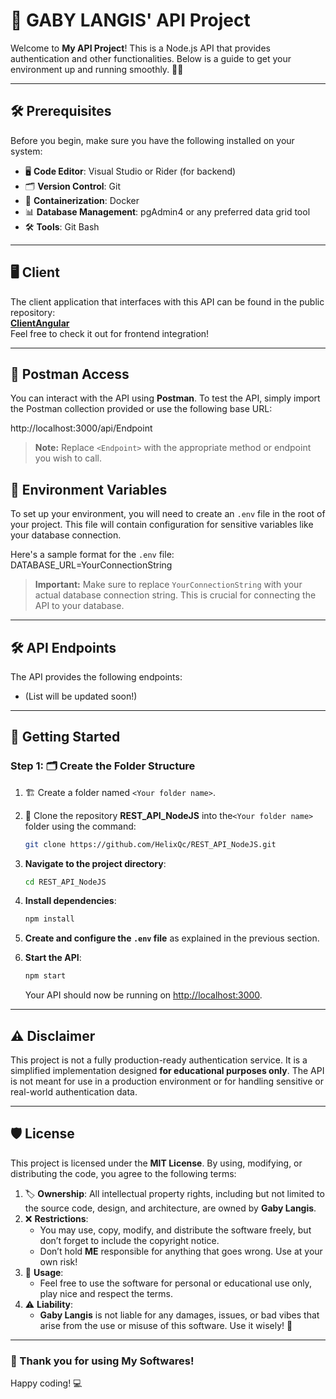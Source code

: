 # 🌟 **GABY LANGIS' API Project**

Welcome to **My API Project**! This is a Node.js API that provides authentication and other functionalities. Below is a guide to get your environment up and running smoothly. 🚀✨

---
## 🛠️ **Prerequisites**

Before you begin, make sure you have the following installed on your system:

- 🖥️ **Code Editor**: Visual Studio or Rider (for backend)  
- 🗂️ **Version Control**: Git  
- 🐳 **Containerization**: Docker  
- 📊 **Database Management**: pgAdmin4 or any preferred data grid tool  
- 🛠️ **Tools**: Git Bash

---
## 🖥️ **Client**

The client application that interfaces with this API can be found in the public repository:  
[**ClientAngular**](https://github.com/HelixQc/ClientAngular)  
Feel free to check it out for frontend integration!

---

## 🔑 **Postman Access**

You can interact with the API using **Postman**. To test the API, simply import the Postman collection provided or use the following base URL:

http://localhost:3000/api/Endpoint

> **Note:** Replace `<Endpoint>` with the appropriate method or endpoint you wish to call.



## 🌱 **Environment Variables**

To set up your environment, you will need to create an `.env` file in the root of your project. This file will contain configuration for sensitive variables like your database connection. 

Here's a sample format for the `.env` file: DATABASE_URL=YourConnectionString
> **Important:** Make sure to replace `YourConnectionString` with your actual database connection string. This is crucial for connecting the API to your database.

---

## 🛠️ **API Endpoints**

The API provides the following  endpoints:

- (List will be updated soon!)

---
## 🚀 **Getting Started**
### **Step 1: 🗂️ Create the Folder Structure**

1. 🏗️ Create a folder named `<Your folder name>`.    
2. 🔄 Clone the repository **REST_API_NodeJS** into the`<Your folder name>` folder using the command:

    ```sh
    git clone https://github.com/HelixQc/REST_API_NodeJS.git
    ```


3. **Navigate to the project directory**:

    ```sh
    cd REST_API_NodeJS
    ```

4. **Install dependencies**:

    ```sh
    npm install
    ```

5. **Create and configure the `.env` file** as explained in the previous section.

6. **Start the API**:

    ```sh
    npm start
    ```

   Your API should now be running on [http://localhost:3000](http://localhost:3000).

---

## ⚠️ **Disclaimer**

This project is not a fully production-ready authentication service. It is a simplified implementation designed **for educational purposes only**. The API is not meant for use in a production environment or for handling sensitive or real-world authentication data.

---
## 🛡️ License

This project is licensed under the **MIT License**. By using, modifying, or distributing the code, you agree to the following terms:

1. 🏷️ **Ownership**: All intellectual property rights, including but not limited to the source code, design, and architecture, are owned by **Gaby Langis**.  
2. ❌ **Restrictions**:  
   - You may use, copy, modify, and distribute the software freely, but don’t forget to include the copyright notice.  
   - Don’t hold **ME** responsible for anything that goes wrong. Use at your own risk!  
3. 🔐 **Usage**:  
   - Feel free to use the software for personal or educational use only, play nice and respect the terms.  
4. ⚠️ **Liability**:  
   - **Gaby Langis** is not liable for any damages, issues, or bad vibes that arise from the use or misuse of this software. Use it wisely! 📄

---

### 🥳 Thank you for using **My Softwares**!  
Happy coding! 💻
